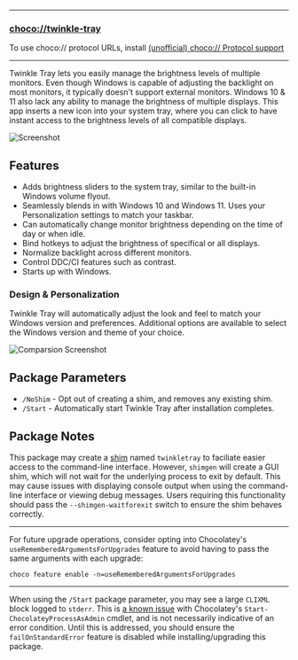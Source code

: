 
---
### [choco://twinkle-tray](choco://twinkle-tray)
To use choco:// protocol URLs, install [(unofficial) choco:// Protocol support ](https://chocolatey.org/packages/choco-protocol-support)

---

Twinkle Tray lets you easily manage the brightness levels of multiple monitors. Even though Windows is capable of adjusting the backlight on most monitors, it typically doesn't support external monitors. Windows 10 & 11 also lack any ability to manage the brightness of multiple displays. This app inserts a new icon into your system tray, where you can click to have instant access to the brightness levels of all compatible displays.

![Screenshot](https://cdn.jsdelivr.net/gh/brogers5/chocolatey-package-twinkle-tray@ad59227d2bac35585d8e4831082727cc4e4d321b/tt-screenshot-w11.jpg)

## Features
  * Adds brightness sliders to the system tray, similar to the built-in Windows volume flyout.
  * Seamlessly blends in with Windows 10 and Windows 11. Uses your Personalization settings to match your taskbar.
  * Can automatically change monitor brightness depending on the time of day or when idle.
  * Bind hotkeys to adjust the brightness of specifical or all displays.
  * Normalize backlight across different monitors.
  * Control DDC/CI features such as contrast.
  * Starts up with Windows.

### Design & Personalization
Twinkle Tray will automatically adjust the look and feel to match your Windows version and preferences. Additional options are available to select the Windows version and theme of your choice.

![Comparsion Screenshot](https://cdn.jsdelivr.net/gh/brogers5/chocolatey-package-twinkle-tray@ad59227d2bac35585d8e4831082727cc4e4d321b/tt-comparison.jpg)

## Package Parameters

* `/NoShim` - Opt out of creating a shim, and removes any existing shim.
* `/Start` - Automatically start Twinkle Tray after installation completes.

## Package Notes

This package may create a [shim](https://docs.chocolatey.org/en-us/features/shim) named `twinkletray` to faciliate easier access to the command-line interface. However, `shimgen` will create a GUI shim, which will not wait for the underlying process to exit by default. This may cause issues with displaying console output when using the command-line interface or viewing debug messages. Users requiring this functionality should pass the `--shimgen-waitforexit` switch to ensure the shim behaves correctly.

---

For future upgrade operations, consider opting into Chocolatey's `useRememberedArgumentsForUpgrades` feature to avoid having to pass the same arguments with each upgrade:
```
choco feature enable -n=useRememberedArgumentsForUpgrades
```

---

When using the `/Start` package parameter, you may see a large `CLIXML` block logged to `stderr`. This is [a known issue](https://github.com/chocolatey/choco/issues/1016) with Chocolatey's `Start-ChocolateyProcessAsAdmin` cmdlet, and is not necessarily indicative of an error condition. Until this is addressed, you should ensure the `failOnStandardError` feature is disabled while installing/upgrading this package.
